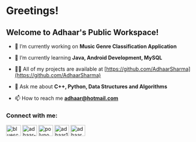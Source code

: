 <h1 align="left">Greetings!</h1>
<h2 align="left">Welcome to Adhaar's Public Workspace!</h2>

- 🔭 I’m currently working on **Music Genre Classification Application**

- 🌱 I’m currently learning **Java, Android Development, MySQL**

- 👨‍💻 All of my projects are available at [https://github.com/AdhaarSharma](https://github.com/AdhaarSharma)

- 💬 Ask me about **C++, Python, Data Structures and Algorithms**

- 📫 How to reach me **adhaar@hotmail.com**

<h3 align="left">Connect with me:</h3>
<p align="left">
<a href="https://twitter.com/blueschizoid" target="blank"><img align="center" src="https://raw.githubusercontent.com/rahuldkjain/github-profile-readme-generator/master/src/images/icons/Social/twitter.svg" alt="blueschizoid" height="30" width="40" /></a>
<a href="https://linkedin.com/in/adhaar-sharma" target="blank"><img align="center" src="https://raw.githubusercontent.com/rahuldkjain/github-profile-readme-generator/master/src/images/icons/Social/linked-in-alt.svg" alt="adhaar-sharma" height="30" width="40" /></a>
<a href="https://instagram.com/polynogram" target="blank"><img align="center" src="https://raw.githubusercontent.com/rahuldkjain/github-profile-readme-generator/master/src/images/icons/Social/instagram.svg" alt="polynogram" height="30" width="40" /></a>
<a href="https://www.hackerrank.com/adhaar1" target="blank"><img align="center" src="https://raw.githubusercontent.com/rahuldkjain/github-profile-readme-generator/master/src/images/icons/Social/hackerrank.svg" alt="adhaar1" height="30" width="40" /></a>
<a href="https://www.leetcode.com/adhaar" target="blank"><img align="center" src="https://raw.githubusercontent.com/rahuldkjain/github-profile-readme-generator/master/src/images/icons/Social/leet-code.svg" alt="adhaar" height="30" width="40" /></a>
</p>

